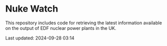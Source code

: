 # Nuke Watch

This repository includes code for retrieving the latest information available on the output of EDF nuclear power plants in the UK.

Last updated: 2024-09-28 03:14